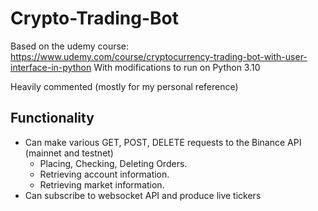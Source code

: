 # Crypto-Trading-Bot

Based on the udemy course: https://www.udemy.com/course/cryptocurrency-trading-bot-with-user-interface-in-python
With modifications to run on Python 3.10

Heavily commented (mostly for my personal reference)

## Functionality

 - Can make various GET, POST, DELETE requests to the Binance API (mainnet and testnet)
   - Placing, Checking, Deleting Orders.
   - Retrieving account information.
   - Retrieving market information.
 - Can subscribe to websocket API and produce live tickers

